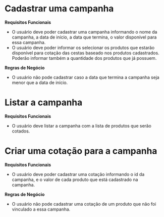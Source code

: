 <!--
Requisitos Funcionais
Requisitos funcionais são quais as funcionalidades que teremos.

Requisitos Não Funcionais
Requisitos não funcionais são requisitos da parte técnica

Regras de negócio
São as regras de negócio do nosso sistema.
-->

# Cadastrar uma campanha

**Requisitos Funcionais**

- O usuário deve poder cadastrar uma campanha informando o nome da campanha,
a data de início, a data que termina, o valor disponível para essa campanha.
- O usuário deve poder informar os selecionar os produtos que estarão disponível para cotação
das cestas baseado nos produtos cadastrados. Poderão informar também a quantidade dos produtos que já possuem.

**Regras de Negócio**

- O usuário não pode cadastrar caso a data que termina a campanha seja menor
que a data de início.

# Listar a campanha

**Requisitos Funcionais**

- O usuário deve listar a campanha com a lista de produtos que serão cotados.

# Criar uma cotação para a campanha

**Requisitos Funcionais**

- O usuário deve poder cadastrar uma cotação informando o id da campanha, e o
valor de cada produto que está cadastrado na campanha.

**Regras de Negócio**

- O usuário não pode cadastrar uma cotação de um produto que não foi vinculado
a essa campanha.

